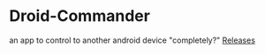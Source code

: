 # Droid-Commander
an app to control to another android device "completely?" [Releases](https://github.com/kanha321/Droid-Commander/releases)
